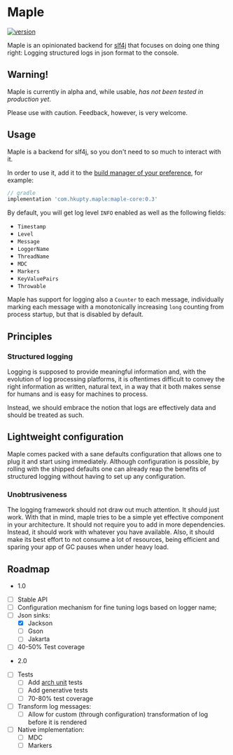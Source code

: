 # Maple

[![version](https://img.shields.io/maven-central/v/com.hkupty.maple/maple-core?style=flat-square)](https://mvnrepository.com/artifact/com.hkupty.maple)

Maple is an opinionated backend for [slf4j](https://github.com/qos-ch/slf4j/) that focuses on doing one thing right: Logging structured logs in json format to the console.

## Warning!

Maple is currently in alpha and, while usable, *has not been tested in production yet*.

Please use with caution. Feedback, however, is very welcome.

## Usage

Maple is a backend for slf4j, so you don't need to so much to interact with it.

In order to use it, add it to the [build manager of your preference](https://mvnrepository.com/artifact/com.hkupty.maple/maple-core/0.3), for example:

```groovy
// gradle
implementation 'com.hkupty.maple:maple-core:0.3'
```

By default, you will get log level `INFO` enabled as well as the following fields:
- `Timestamp`
- `Level`
- `Message`
- `LoggerName`
- `ThreadName`
- `MDC`
- `Markers`
- `KeyValuePairs`
- `Throwable`

Maple has support for logging also a `Counter` to each message, individually marking each message with a monotonically increasing
`long` counting from process startup, but that is disabled by default.

## Principles

### Structured logging

Logging is supposed to provide meaningful information and, with the evolution of log processing platforms,
it is oftentimes difficult to convey the right information as written, natural text, in a way that it
both makes sense for humans and is easy for machines to process.

Instead, we should embrace the notion that logs are effectively data and should be treated as such.

## Lightweight configuration

Maple comes packed with a sane defaults configuration that allows one to plug it and start using immediately.
Although configuration is possible, by rolling with the shipped defaults one can already reap the benefits of structured
logging without having to set up any configuration.


### Unobtrusiveness

The logging framework should not draw out much attention. It should just work.
With that in mind, maple tries to be a simple yet effective component in your architecture.
It should not require you to add in more dependencies. Instead, it should work with whatever you have available.
Also, it should make its best effort to not consume a lot of resources, being efficient and sparing your app of GC pauses
when under heavy load.

## Roadmap

- 1.0
- [ ] Stable API
- [ ] Configuration mechanism for fine tuning logs based on logger name;
- [ ] Json sinks:
  - [x] Jackson
  - [ ] Gson
  - [ ] Jakarta
- [ ] 40-50% Test coverage

- 2.0
- [ ] Tests
  - [ ] Add [arch unit](https://www.archunit.org/) tests
  - [ ] Add generative tests
  - [ ] 70-80% test coverage
- [ ] Transform log messages:
  - [ ] Allow for custom (through configuration) transformation of log before it is rendered
- [ ] Native implementation:
  - [ ] MDC
  - [ ] Markers
